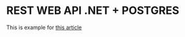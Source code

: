# REST WEB API .NET + POSTGRES

This is example for [this article](https://ludesdeveloper.wordpress.com/2022/09/26/rest-web-api-net-postgres/)
